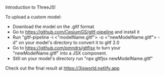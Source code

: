 Introduction to ThreeJS!

To upload a custom model:

- Download the model on the .gltf format
- Go to https://github.com/CesiumGS/gltf-pipeline and install it
- Run "gltf-pipeline -i <"modelName.gltf"> -o <"newModelName.gltf"> -d" on your model's directory to convert it to gltf 2.0
- Go to https://github.com/pmndrs/gltfjsx to turn your "newModelName.gltf" into a JSX component.
- Still on your model's directory run "npx gltfjsx newModelName.gltf"

Check out the final result at https://3jsworld.netlify.app
